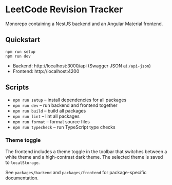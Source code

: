 # LeetCode Revision Tracker

Monorepo containing a NestJS backend and an Angular Material frontend.

## Quickstart

```
npm run setup
npm run dev
```

- Backend: http://localhost:3000/api (Swagger JSON at `/api-json`)
- Frontend: http://localhost:4200

## Scripts

- `npm run setup` – install dependencies for all packages
- `npm run dev` – run backend and frontend together
- `npm run build` – build all packages
- `npm run lint` – lint all packages
- `npm run format` – format source files
- `npm run typecheck` – run TypeScript type checks

### Theme toggle

The frontend includes a theme toggle in the toolbar that switches between a white theme and a high-contrast dark theme. The selected theme is saved to `localStorage`.

See `packages/backend` and `packages/frontend` for package-specific documentation.
